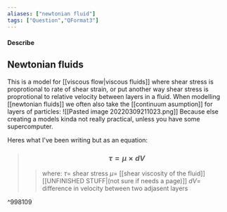 ```yaml
---
aliases: ["newtonian fluid"]
tags: ["Question","QFormat3"]
---
```


#### Describe
## Newtonian fluids
This is a model for [[viscous flow|viscous fluids]] where shear stress is proprotional to rate of shear strain, or put another way shear stress is proprotional to relative velocity between layers in a fluid.
When modelling [[newtonian fluids]] we often also take the [[continuum asumption]] for layers of particles:
![[Pasted image 20220309211023.png]]
Because else creating a models kinda not really practical, unless you have some supercomputer. 

Heres what I've been writing but as an equation:

> ### $$ \tau = \mu \times dV $$ 
>> where:
>> $\tau=$ shear stress
>> $\mu=$ [[shear viscosity of the fluid]] [[UNFINISHED STUFF|(not sure if needs a page)]] 
>> $dV=$ difference in velocity between two adjasent layers

^998109
